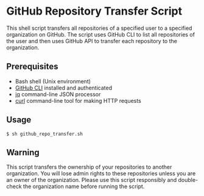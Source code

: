 # GitHub Repository Transfer Script

This shell script transfers all repositories of a specified user to a specified organization on GitHub. The script uses GitHub CLI to list all repositories of the user and then uses GitHub API to transfer each repository to the organization.

## Prerequisites

- Bash shell (Unix environment)
- [GitHub CLI](https://cli.github.com/) installed and authenticated
- [jq](https://stedolan.github.io/jq/download/) command-line JSON processor
- [curl](https://curl.se/download.html) command-line tool for making HTTP requests

## Usage

```
$ sh github_repo_transfer.sh
```

## Warning

This script transfers the ownership of your repositories to another organization. You will lose admin rights to these repositories unless you are an owner of the organization. Please use this script responsibly and double-check the organization name before running the script.
